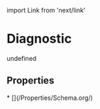 import Link from 'next/link'
# Diagnostic

undefined

## Properties

<Grid>
* [](/Properties/Schema.org/)

</Grid>

